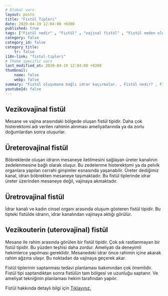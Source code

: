 ```yaml
---
# Global vars
layout: posts
title: "Fistül Tipleri"
date: 2020-04-19 12:04:00 +0300
published: true
tags: ["Fistül nedir" , "Fistül" , "vajinal fistül" , "Fistül neden olur", "Fistül nerede olur", "Fistül ameliyatı", "kadınlarda idrar kaçırma", "idrar kaçırma" , "fistül nedeni" , "fistül belirti" , "fistül teşhis" , "fistül tipleri" , "anal fistül" , "perianal fistül" , "vezikovajinal fistül" , "üreterovajinal fistül" , "üretrovajinal fistül" , "Vezikouterin fistül" , "uterovajinal fistül" , "Rektovajinal fistül" , "perianal ", "vezikovajinal", "üreterovajinal" , "üretrovajinal", "Vezikouterin", "uterovajinal" , "Rektovajinal", "idrar yolu fistül", "fistül tedavi", "fistül çözüm"]
category: false
category_id: false
category_title:
    tr: false
i18n-link: "fistul-tipleri"
# Theme specific vars
last_modified_at: 2020-04-19 12:04:00 +0300
thumbnail:
    name: false
    webp: false
summary: "Fistül oluşumuna bağlı idrar kaçırmalar. , Fistül nedir? , Fistül neden oluşur? , Fistül nerelerde oluşur?, Fistülün tedavi yöntemleri nelerdir?, Fistül ameliyatları nasıl yapılır? "
youtubeId: false
---
```






## Vezikovajinal fistül

Mesane ve vajina arasındaki bölgede oluşan fistül tipidir. Daha çok histerektomi adı verilen rahimin alınması ameliyatlarında ya da zorlu doğumlardan sonra oluşurlar.

## Üreterovajinal fistül

Böbreklerde oluşan idrarın mesaneye iletilmesini sağlayan üreter kanalının zedelenmesine bağlı olarak oluşur. Bu zedelenme histerektomi ya da pelvik organlara yapılan cerrahi girişimler esnasında yaşanabilir. Üreter dediğimiz kanal, idrarı böbrekten mesaneye taşımaktadır. Bu fistül tiplerinde idrar üreter üzerinden mesaneye değil, vajinaya akmaktadır.

## Üretrovajinal fistül

İdrar kanalı ve kadın cinsel organı arasında oluşum gösteren fistül tipidir. Bu tipteki fistülde idrarın, idrar kanalından vajinaya aktığı görülür.

## Vezikouterin (uterovajinal) fistül

Mesane ile rahim arasında görülen bir fistül tipidir. Çok sık rastlanmayan bir fistül tipidir. Bu yüzden teşhisi daha zordur. Ameliyatı da deneyimli hekimlerce yapılması gereklidir. Mesanedeki idrar önce rahimin içine akarak rahim ağzına ulaşır. Bu noktadan da vajinaya geçerek akar.

Fistül tiplerinin saptanması tedavi planlaması bakımından çok önemlidir. Fistül tipi saptandıktan sonra fistülün tam bölgesi ve uzunluğu saptanır. Ve ameliyat tekniğinin planlaması hekim tarafından yapılır.


Fistül hakkında detaylı bilgi için [Tıklayınız.](https://www.onoluroloji.com/fistul-idrar-kacirma)
